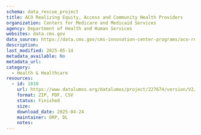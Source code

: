 ```yaml
---
schema: data_rescue_project 
title: ACO Realizing Equity, Access and Community Health Providers
organization: Centers for Medicare and Medicaid Services
agency: Department of Health and Human Services
websites: data.cms.gov
data_source: https://data.cms.gov/cms-innovation-center-programs/aco-realizing-equity-access-and-community-health/aco-realizing-equity-access-and-community-health-providers
description: 
last_modified: 2025-05-14
metadata_available: No
metadata_url: 
category:
  - Health & Healthcare 
resources:
  - id: 1010
    url: https://www.datalumos.org/datalumos/project/227674/version/V2/view
    format: ZIP, PDF, CSV
    status: Finished
    size: 
    download_date: 2025-04-24
    maintainer: DRP, DL
    notes: 
---
```

